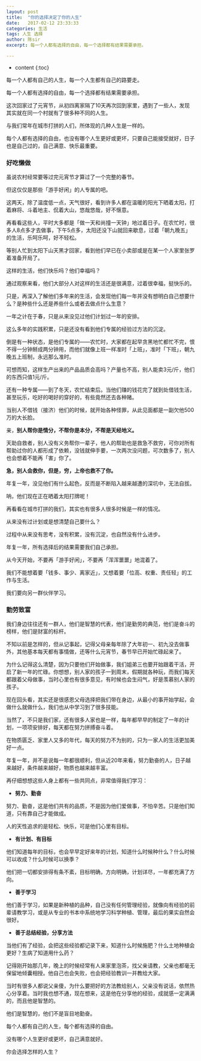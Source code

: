 ```yaml
---
layout: post
title:  "你的选择决定了你的人生"
date:   2017-02-12 23:33:33
categories: 生活
tags: 人生 选择
author: 陈sir
excerpt: 每一个人都有选择的自由，每一个选择都有结果需要承担。

---
```

* content
{:toc}


每一个人都有自己的人生，每一个人生都有自己的路要走。

每一个人都有选择的自由，每一个选择都有结果需要承担。

这次回家过了元宵节，从初四离家隔了10天再次回到家里，遇到了一些人，发现其实就在同一个村就有了很多种不同的人生。

与我们常年在城市打拼的人们，所体现的几种人生是一样的。

每个人都有选择的自由，也没有哪个人生更好或更坏，只要自己能接受就好，日子也是自己过的，自己满意、快乐最重要。

### 好吃懒做

虽说农村经常要等过完元宵节才算过了一个完整的春节。

但这仅仅是那些「游手好闲」的人专属的吧。

这两天，除了温度低一点，天气很好，看到许多人都在温暖的阳光下晒着太阳，打着麻将、斗着地主、侃着大山，悠哉悠哉，好不惬意。

再看看这些人，平时大多都是「做一天和尚撞一天钟」地过着日子。在农忙时，很多人8点多才去做事，下午5点多，太阳还没下山就回来歇息，过着「朝九晚五」的生活，乐呵乐呵，好不轻松。

等别人忙到太阳下山天黑才回家，看到他们早已在小卖部或是在某一个人家里张罗着准备开局了。

这样的生活，他们快乐吗？他们幸福吗？

通过观察来看，他们大部分人对这样的生活还是很满意，过着很幸福，挺快乐的。

只是，再深入了解他们多年来的生活，会发现他们每一年并没有想明白自己想要什么？是种些什么还是养些什么或者去做点什么生意？

一年之计在于春，只是从来没见过他们计划过一年的安排。

这么多年的实践积累，只是还没有看到他们专属的经验过方法的沉淀。

倒是有一种状态，是他们专属的——农忙时，大家都在起早贪黑地忙都忙不完，恨不得一分钟掰成两分钟用，而他们就像上班一样准时「上班」，准时「下班」，朝九晚五上班制，永远那么准时。

可想而知，这样生产出来的产品品质会高吗？产量也不高，别人能卖3元/斤，他们的东西只值1元/斤。

还有一种专属——到了冬天，农忙结束后。当他们赚的钱花完了就到处借钱生活，甚至玩乐，吃好的喝好的穿好的，有些竟然还去各种赌。

当别人不借钱（接济）他们的时候，就开始各种怪罪，从此见面都是一副欠他500万的大长脸。

亲，**别人帮你是情分，不帮你是本分，不帮是天经地义。**

天助自救者，别人没有义务帮你一辈子，他人的帮助也是救急不救穷，可你对所有帮助过你的人都形成了依赖，没钱就伸手要，一次两次没问题，可次数多了，别人也会想着不能再「害」你了。

**急，别人会救你，但是，穷，上帝也救不了你。**

年复一年，没见他们有什么起色，反而是不断陷入越来越遭的深坑中，无法自拔。

呐，他们现在正在晒着太阳打牌呢！

再看看在城市打拼的我们，其实也有很多人很多时候是一样的情况。

从来没有过计划或是想清楚自己要什么？

过程中从来没有思考，没有积累，没有沉淀，也自然没有什么进步。

年复一年，所有选择后的结果需要我们自己承担。

从今天开始，不要再「游手好闲」，不要再「浑浑噩噩」地混着了。

我们不能想着要「钱多、事少、离家近」，又想着要「位高、权重、责任轻」的工作与生活。

我们要向另一群伙伴学习。

### 勤劳致富

我们身边往往还有一群人，他们是智慧的代表，他们是勤劳的典范，他们是奋斗的榜样，他们是财富的标杆。

不知以前是怎样的，但从记事起，记得父母亲每年除了大年初一、初九没去做事外，其他基本每天都有事情做，还等什么元宵节，春节早已开始忙碌起来了。

为什么记得这么清楚，因为只要他们开始做事，我们姐弟三也要开始跟着干活，开启了新一年的忙碌。你想想，别人家的孩子一到周末，假期就各种玩，而我们每天都跟着父母做事，当时心里也有很多意见，有时候也会生闷气，好是羡慕别人家的孩子。

现在回头看，其实还是很感恩父母选择把我们带在身边，从最小的事开始学起，会做什么就做什么，我们也从中学习到了很多技能。

当然了，不只是我们家，还有很多人家也是一样，每年都早早的制定了一年的计划，一项项安排好，每天都在努力拼搏奋斗着。

在物质匮乏、家里人又多的年代，每天的努力不为别的，只为一家人的生活更加美好一点。

年复一年，并不是说每一年都很顺利，但从近20年来看，努力勤奋的人，日子越来越好，条件越来越好，物质也越来越丰富。

再仔细想想这些人身上都有一些共同点，非常值得我们学习：

- **努力、勤奋**

努力、勤奋，这是他们共有的品质，不是因为他们爱做事，不怕辛苦。只是他们知道，只有靠自己才能做成。

人的天性追求的是轻松、快乐，可是他们心里有目标。


- **有计划、有目标**

他们知道每年的目标，也会早早定好来年的计划，知道什么时候种什么？什么时候可以收成？什么时候可以换季？

他们把一切都安排得有条不紊，目标明确，方向明确，计划详尽，一年都充满了方向。

- **善于学习**

他们善于学习，如果是新种植的品种，自己没有任何管理经验，就像向有经验的前辈请教学习，或是从专业的书本中系统地学习科学种植、管理，最后的果实自然会很好。

- **善于总结经验，分享方法**

当他们有了经验，会把这些经验都记录下来，知道什么时候施肥？什么土地种植会更好？生病了知道用什么药？

记得刚开始那几年，晚上的时候经常有人来家里泡茶，找父亲请教，父亲也都毫无保留地倾囊相授。他自己也会失败，也会把经验教训一并教给大家。

当时有很多人都说父亲傻，为什么要把好的方法教给别人，父亲没有说话，依然热心分享着。当时我也想不通，现在想来，这是他在分享他的经验，成就感一定满满的，而且他是智慧的。

他们是智慧的，他们不是盲目地勤奋。

每个人都有自己的人生，每个都有选择的自由。

没有哪个人生更好或更坏，自己满意就好。

你会选择怎样的人生？
